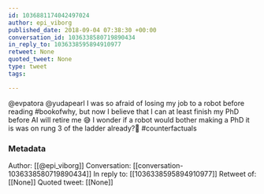 ```yaml
---
id: 1036881174042497024
author: epi_viborg
published_date: 2018-09-04 07:38:30 +00:00
conversation_id: 1036338580719890434
in_reply_to: 1036338595894910977
retweet: None
quoted_tweet: None
type: tweet
tags:

---
```


@evpatora @yudapearl I was so afraid of losing my job to a robot before reading #bookofwhy, but now I believe that I can at least finish my PhD before AI will retire me 😅 I wonder if a robot would bother making a PhD it is was on rung 3 of the ladder already?🤔 #counterfactuals

### Metadata

Author: [[@epi_viborg]]
Conversation: [[conversation-1036338580719890434]]
In reply to: [[1036338595894910977]]
Retweet of: [[None]]
Quoted tweet: [[None]]
